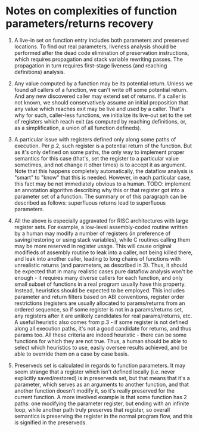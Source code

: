 Notes on complexities of function parameters/returns recovery
=============================================================

1. A live-in set on function entry includes both parameters and
preserved locations. To find out real parameters, liveness analysis
should be performed after the dead code elimination of preservation
instructions, which requires propagation and stack variable rewriting
passes. The propagation in turn requires first-stage liveness (and
reaching definitions) analysis.

2. Any value computed by a function may be its potential return.
Unless we found *all* callers of a function, we can't write off
some potential return. And any new discovered caller may extend
set of returns. If a caller is not known, we should conservatively
assume an initial proposition that any value which reaches exit
may be live and used by a caller. That's why for such, caller-less
functions, we initialize its live-out set to the set of registers
which reach exit (as computed by reaching definitions, or, as a
simplification, a union of all function defineds).

3. A particular issue with registers defined only along some paths
of execution. Per p.2, such register is a potential return of the
function. But as it's only defined on some paths, the only way to
implement proper semantics for this case (that's, set the register
to a particular value sometimes, and not change it other times) is
to accept it as argument. Note that this happens completely
automatically, the dataflow analysis is "smart" to "know" that this
is needed. However, in each particular case, this fact may be not
immediately obvious to a human. TODO: implement an annotation
algorithm describing why this or that register got into a parameter
set of a function. The summary or of this paragraph can be described
as follows: superfluous returns lead to superfluous parameters.

4. All the above is especially aggravated for RISC architectures
with large register sets. For example, a low-level assembly-coded
routine written by a human may modify a number of registers (in
preference of saving/restoring or using stack variables), while C
routines calling them may be more reserved in register usage. This
will cause original modifieds of assembly routine to leak into a
caller, not being killed there, and leak into another caller,
leading to long chains of functions with unrealistic returns (and
parameters, as described in 3). Thus, it should be expected that
in many realistic cases pure dataflow analysis won't be enough -
it requires many diverse callers for each function, and only
small subset of functions in a real program usually have this
property. Instead, heuristics should be expected to be employed.
This includes parameter and return filters based on ABI conventions,
register order restrictions (registers are usually allocated to
params/returns from an ordered sequence, so if some register is
not in a params/returns set, any registers after it are unlikely
candidates for real params/returns, etc. A useful heuristic also
comes from p.3 - if some register is not defined along all execution
paths, it's not a good candidate for returns, and thus params too. All
these criteria are indeed heuristic - there can be some functions
for which they are not true. Thus, a human should be able to select
which heuristics to use, easily oversee results achieved, and be
able to override them on a case by case basis.

5. Preserveds set is calculated in regards to function parameters.
It may seem strange that a register which isn't defined locally
(i.e. never explicitly saved/restored) is in preserveds set, but
that means that it's a parameter, which serves as an arguments to
another function, and that another function doesn't modify it, so
it's really preserved for the current function. A more involved
example is that some function has 2 paths: one modifying the
parameter register, but ending with an infinite loop, while another
path truly preserves that register, so overall semantics is
preserving the register in the normal program flow, and this is
signified in the preserveds.
